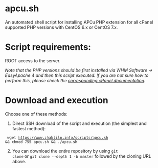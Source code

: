 # apcu.sh

An automated shell script for installing APCu PHP extension for all cPanel supported PHP versions with CentOS 6.x or CentOS 7.x.

# Script requirements: 

ROOT access to the server.

*Note that the PHP versions should be first installed via WHM Software -> EasyApache 4 and then this script executed. If you are not sure how to perform this, please check the [corresponding cPanel documentation](https://documentation.cpanel.net/display/EA4/How+to+Locate+and+Install+a+PHP+Version+or+Extension).*

# Download and execution

Choose one of these methods:

1. Direct SSH download of the script and execution (the simplest and fastest method):

<code> wget https://www.zhaklilo.info/scripts/apcu.sh && chmod 755 apcu.sh && ./apcu.sh </code>

2. You can download the entire repository by using <code>git clone</code> or <code>git clone --depth 1 -b master</code> followed by the cloning URL above.
